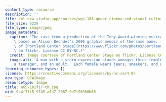 ```yaml
---
content_type: resource
description: ''
file: /ol-ocw-studio-app/courses/wgs-181-queer-cinema-and-visual-culture-fall-2017/9c4f7ff59745a1d720879e7f96960b60_WGS-181f17-th.jpg
file_size: 5229
file_type: image/jpeg
image_metadata:
  caption: "The cast from a production of the Tony Award-winning musical\__Fun Home_,\
    \ based on Alison Bechdel's 2006 graphic memoir of the same name. (Image courtesy\
    \ of [Portland Center Stage](https://www.flickr.com/photos/portlandcenterstage/36805290801/in/photolist-Y5mJFk-b1oaP2-byqZZB-ZgrRDA-7nEvet-X2rchX-dBQvfp-bzVqr2-7AV8EP-5ZyY7s-8yZqD-nVaejQ-7qZF8x-4Lkirs-7A5Gho-Zf4rgw-5rMJbS-7isrp3-6TgdfS-czK57N-dEUxLd-5jrFbk-7y1sPz-bicC1g-5x4XjQ-byshYk-ccsjed-8rxioc-75yruQ-ZguNx9-b9jGm2-7iTYRE-2982Jau-Zf4riq-pdeHPL-oeyrPk-56CEWH-fcXYp-4wwZLH-mkzpqF-729yeD-bVwxvS-TGhdX9-gagtPt-73xCY8-7bzHxu-dCQeCE-7H6Dho-TKV1Rc-ephHqq)\
    \ on flickr. License CC BY-NC.)"
  credit: Image courtesy of Portland Center Stage on flickr. License CC BY NC.
  image-alt: 'A man with a stern expression stands amongst three females: a preteen,
    a teenager, and an adult.  Each female wears jeans, sneakers, and a striped shirt.'
learning_resource_types: []
license: https://creativecommons.org/licenses/by-nc-sa/4.0/
ocw_type: OCWImage
resourcetype: Image
title: WGS-181f17-th.jpg
uid: 9c4f7ff5-9745-a1d7-2087-9e7f96960b60
---
```

